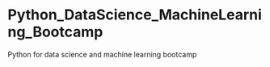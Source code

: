 # Python_DataScience_MachineLearning_Bootcamp
 Python for data science and machine learning bootcamp
